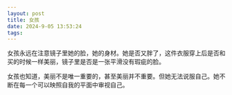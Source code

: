 ```yaml
---
layout: post
title: 女孩
date: 2024-9-05 13:53:24
tags:
---
```

女孩永远在注意镜子里她的脸，她的身材。她是否又胖了，这件衣服穿上后是否和买的时候一样美丽，镜子里是否是一张平滑没有瑕疵的脸。

女孩也知道，美丽不是唯一重要的，甚至美丽并不重要。但她无法说服自己。她不断在每一个可以映照自我的平面中审视自己。